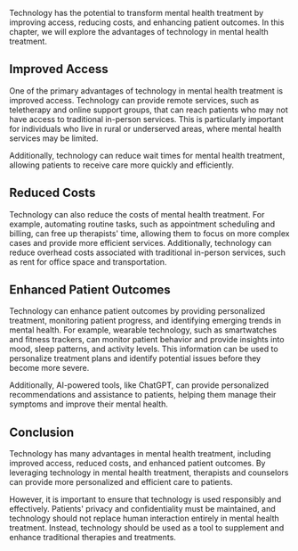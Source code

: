 
Technology has the potential to transform mental health treatment by improving access, reducing costs, and enhancing patient outcomes. In this chapter, we will explore the advantages of technology in mental health treatment.

Improved Access
---------------

One of the primary advantages of technology in mental health treatment is improved access. Technology can provide remote services, such as teletherapy and online support groups, that can reach patients who may not have access to traditional in-person services. This is particularly important for individuals who live in rural or underserved areas, where mental health services may be limited.

Additionally, technology can reduce wait times for mental health treatment, allowing patients to receive care more quickly and efficiently.

Reduced Costs
-------------

Technology can also reduce the costs of mental health treatment. For example, automating routine tasks, such as appointment scheduling and billing, can free up therapists' time, allowing them to focus on more complex cases and provide more efficient services. Additionally, technology can reduce overhead costs associated with traditional in-person services, such as rent for office space and transportation.

Enhanced Patient Outcomes
-------------------------

Technology can enhance patient outcomes by providing personalized treatment, monitoring patient progress, and identifying emerging trends in mental health. For example, wearable technology, such as smartwatches and fitness trackers, can monitor patient behavior and provide insights into mood, sleep patterns, and activity levels. This information can be used to personalize treatment plans and identify potential issues before they become more severe.

Additionally, AI-powered tools, like ChatGPT, can provide personalized recommendations and assistance to patients, helping them manage their symptoms and improve their mental health.

Conclusion
----------

Technology has many advantages in mental health treatment, including improved access, reduced costs, and enhanced patient outcomes. By leveraging technology in mental health treatment, therapists and counselors can provide more personalized and efficient care to patients.

However, it is important to ensure that technology is used responsibly and effectively. Patients' privacy and confidentiality must be maintained, and technology should not replace human interaction entirely in mental health treatment. Instead, technology should be used as a tool to supplement and enhance traditional therapies and treatments.
